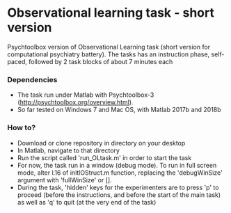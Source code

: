 # Observational learning task - short version
Psychtoolbox version of Observational Learning task (short version for computational psychiatry battery).
The tasks has an instruction phase, self-paced, followed by 2 task blocks of about 7 minutes each

### Dependencies
- The task run under Matlab with Psychtoolbox-3 (http://psychtoolbox.org/overview.html).
- So far tested on Windows 7 and Mac OS, with Matlab 2017b and 2018b

### How to?
- Download or clone repository in directory on your desktop
- In Matlab, navigate to that directory
- Run the script called 'run_OLtask.m' in order to start the task
- For now, the task run in a window (debug mode). To run in full screen mode, alter l.16 of initIOStruct.m function, replacing the 'debugWinSize' argument with 'fullWinSize' or [].
- During the task, 'hidden' keys for the experimenters are to press 'p' to proceed (before the instructions, and before the start of the main task) as well as 'q' to quit (at the very end of the task)
